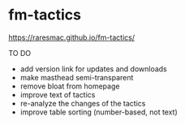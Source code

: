 # fm-tactics

https://raresmac.github.io/fm-tactics/

TO DO
- add version link for updates and downloads
- make masthead semi-transparent
- remove bloat from homepage
- improve text of tactics
- re-analyze the changes of the tactics
- improve table sorting (number-based, not text)